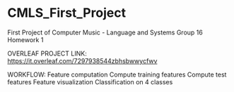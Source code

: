 # CMLS_First_Project
 First Project of Computer Music - Language and Systems Group 16
 Homework 1

OVERLEAF PROJECT LINK:
https://it.overleaf.com/7297938544zbhsbwwycfwv

WORKFLOW:
Feature computation
Compute training features
Compute test features
Feature visualization
Classification on 4 classes
